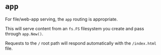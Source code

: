 # `app`

For file/web-app serving, the `app` routing is appropriate.

This will serve content from an `fs.FS` filesystem you create and pass through `app.New()`.

Requests to the `/` root path will respond automatically with the `/index.html` file.
